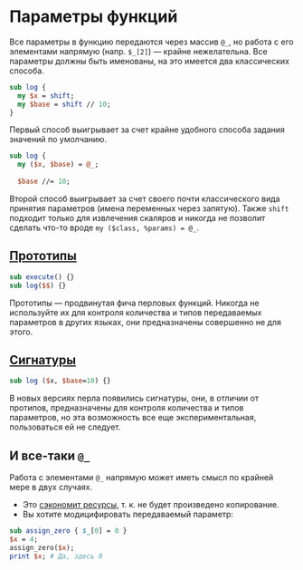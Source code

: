 Параметры функций
=================

Все параметры в функцию передаются через массив `@_`, но работа с его элементами напрямую (напр. `$_[2]`) — крайне нежелательна. Все параметры должны быть именованы, на это имеется два классических способа.

```perl
sub log {
  my $x = shift;
  my $base = shift // 10;
}
```

Первый способ выигрывает за счет крайне удобного способа задания значений по умолчанию.

```perl
sub log {
  my ($x, $base) = @_;
  
  $base //= 10;
```
  
Второй способ выигрывает за счет своего почти классического вида принятия параметров (имена переменных через запятую). Также `shift` подходит только для извлечения скаляров и никогда не позволит сделать что-то вроде `my ($class, %params) = @_`.

[Прототипы](http://perldoc.perl.org/perlsub.html#Prototypes)
------------------------------------------------------------

```perl
sub execute() {}
sub log($$) {}
```

Прототипы — продвинутая фича перловых функций. Никогда не используйте их для контроля количества и типов передаваемых параметров в других языках, они предназначены совершенно не для этого.

[Сигнатуры](http://perldoc.perl.org/perlsub.html#Signatures)
------------------------------------------------------------

```perl
sub log ($x, $base=10) {}
```

В новых версиях перла появились сигнатуры, они, в отличии от протипов, предназначены для контроля количества и типов параметров, но эта возможность все еще экспериментальная, пользоваться ей не следует.

И все-таки `@_`
---------------

Работа с элементами `@_` напрямую может иметь смысл по крайней мере в двух случаях.

* Это [сэкономит ресурсы](http://c2.com/cgi/wiki?PrematureOptimization), т. к. не будет произведено копирование.
* Вы хотите модицифировать передаваемый параметр:

```perl
sub assign_zero { $_[0] = 0 }
$x = 4;
assign_zero($x);
print $x; # Да, здесь 0
```
